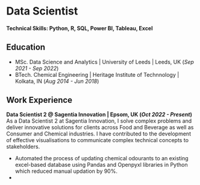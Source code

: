 # Data Scientist

#### Technical Skills: Python, R, SQL, Power BI, Tableau, Excel

## Education
- MSc. Data Science and Analytics | University of Leeds | Leeds, UK (_Sep 2021 - Sep 2022_)
- BTech. Chemical Engineering | Heritage Institute of Technnology | Kolkata, IN (_Aug 2014 - Jun 2018_)

## Work Experience
**Data Scientist 2 @ Sagentia Innovation | Epsom, UK (_Oct 2022 - Present_)**
As a Data Scientist 2 at Sagentia Innovation, I solve complex problems and deliver innovative solutions for clients across Food and Beverage as well as Consumer and Chemical industries. I have contributed to the development of effective visualisations to communicate complex technical concepts to stakeholders.
- Automated the process of updating chemical odourants to an existing excel-based database using Pandas and Openpyxl libraries in Python which reduced manual updation by 90%.
- 
